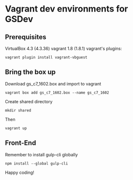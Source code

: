 # Vagrant dev environments for GSDev

## Prerequisites

VirtualBox 4.3 (4.3.36)
vagrant 1.8 (1.8.1)
vagrant's plugins:

	vagrant plugin install vagrant-vbguest

## Bring the box up

Download gs_c7_1602.box and import to vagrant

	vagrant box add gs_c7_1602.box --name gs_c7_1602

Create shared directory

	mkdir shared

Then

	vagrant up

## Front-End

Remember to install gulp-cli globally

	npm install --global gulp-cli

Happy coding!
